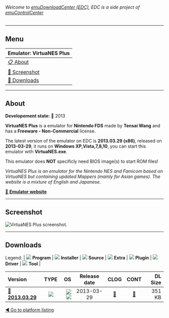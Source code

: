 ###### Welcome to [emuDownloadCenter (EDC)](https://github.com/PhoenixInteractiveNL/emuDownloadCenter/wiki/), EDC is a side project of [emuControlCenter](https://github.com/PhoenixInteractiveNL/emuControlCenter/wiki/)
***
## Menu
| **Emulator: VirtuaNES Plus** |
|:---------|
| [:clipboard: About](#about) |
| [:sunrise: Screenshot](#screenshot) |
| [:floppy_disk: Downloads](#downloads) |
***
## About
**Developement state:** :red_circle: 2013

**VirtuaNES Plus** is a emulator for **Nintendo FDS** made by **Tensai Wang** and has a **Freeware - Non-Commercial** license.

The latest version of the emulator on EDC is **2013.03.29 (x86)**, released on **2013-03-29**, it runs on **Windows XP,Vista,7,8,10**, you can start this emulator with **VirtuaNES.exe**.

This emulator does **NOT** specificly need BIOS image(s) to start ROM files!

_VirtuaNES Plus is an emulator for the Nintendo NES and Famicom based on VirtuaNES but containing updated Mappers (mainly for Asian games). The website is a mixture of English and Japanese._

[:link: **Emulator website**](http://github.com/KOT040188/myvirtuanes)
***
## Screenshot
![](https://raw.githubusercontent.com/PhoenixInteractiveNL/emuDownloadCenter/master/hooks/virtuanesplus/emulator_screen_01.jpg "VirtuaNES Plus screenshot.")
***
## Downloads
Legend: | 
![](https://raw.githubusercontent.com/wiki/PhoenixInteractiveNL/emuDownloadCenter/images_misc/icon_program_24.png) **Program** | 
![](https://raw.githubusercontent.com/wiki/PhoenixInteractiveNL/emuDownloadCenter/images_misc/icon_installer_24.png) **Installer** | 
![](https://raw.githubusercontent.com/wiki/PhoenixInteractiveNL/emuDownloadCenter/images_misc/icon_source_code_24.png) **Source** | 
![](https://raw.githubusercontent.com/wiki/PhoenixInteractiveNL/emuDownloadCenter/images_misc/icon_extra_24.png) **Extra** | 
![](https://raw.githubusercontent.com/wiki/PhoenixInteractiveNL/emuDownloadCenter/images_misc/icon_plugin_24.png) **Plugin** | 
![](https://raw.githubusercontent.com/wiki/PhoenixInteractiveNL/emuDownloadCenter/images_misc/icon_driver_24.png) **Driver** | 
![](https://raw.githubusercontent.com/wiki/PhoenixInteractiveNL/emuDownloadCenter/images_misc/icon_tool_24.png) **Tool** | 
 
| Version | TYPE | OS | Release date | CLOG | CONT | DL Size |
|:--------|:----:|---:|:------------:|:----:|:----:|--------:|
| [:floppy_disk: **2013.03.29**](https://github.com/PhoenixInteractiveNL/edc-repo0003/raw/master/virtuanesplus/2013.03.29.7z) | ![](https://raw.githubusercontent.com/wiki/PhoenixInteractiveNL/emuDownloadCenter/images_misc/icon_program_24.png) | ![](https://raw.githubusercontent.com/wiki/PhoenixInteractiveNL/emuDownloadCenter/images_misc/logo_windows_24.png)![](https://raw.githubusercontent.com/wiki/PhoenixInteractiveNL/emuDownloadCenter/images_misc/icon_32-bit_24.png) | 2013-03-29 | [:page_facing_up:](https://github.com/PhoenixInteractiveNL/edc-repo0003/blob/master/virtuanesplus/2013.03.29_changelog.txt) | [:mag_right:](https://github.com/PhoenixInteractiveNL/edc-repo0003/blob/master/virtuanesplus/2013.03.29_contents.txt) | 351 KB |

[:arrow_backward: Go to platform listing](https://github.com/PhoenixInteractiveNL/emuDownloadCenter/wiki/EDC-Platform-List)
